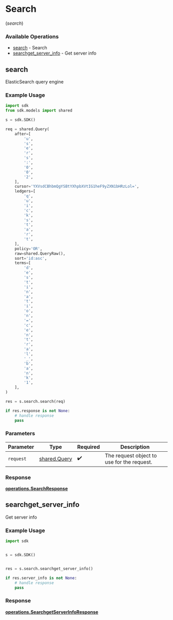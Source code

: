 # Search
(*search*)

### Available Operations

* [search](#search) - Search
* [searchget_server_info](#searchget_server_info) - Get server info

## search

ElasticSearch query engine

### Example Usage

```python
import sdk
from sdk.models import shared

s = sdk.SDK()

req = shared.Query(
    after=[
        'u',
        's',
        'e',
        'r',
        's',
        ':',
        '0',
        '0',
        '2',
    ],
    cursor='YXVsdCBhbmQgYSBtYXhpbXVtIG1heF9yZXN1bHRzLol=',
    ledgers=[
        'q',
        'u',
        'i',
        'c',
        'k',
        's',
        't',
        'a',
        'r',
        't',
    ],
    policy='OR',
    raw=shared.QueryRaw(),
    sort='id:asc',
    terms=[
        'd',
        'e',
        's',
        't',
        'i',
        'n',
        'a',
        't',
        'i',
        'o',
        'n',
        '=',
        'c',
        'e',
        'n',
        't',
        'r',
        'a',
        'l',
        '_',
        'b',
        'a',
        'n',
        'k',
        '1',
    ],
)

res = s.search.search(req)

if res.response is not None:
    # handle response
    pass
```

### Parameters

| Parameter                                    | Type                                         | Required                                     | Description                                  |
| -------------------------------------------- | -------------------------------------------- | -------------------------------------------- | -------------------------------------------- |
| `request`                                    | [shared.Query](../../models/shared/query.md) | :heavy_check_mark:                           | The request object to use for the request.   |


### Response

**[operations.SearchResponse](../../models/operations/searchresponse.md)**


## searchget_server_info

Get server info

### Example Usage

```python
import sdk


s = sdk.SDK()


res = s.search.searchget_server_info()

if res.server_info is not None:
    # handle response
    pass
```


### Response

**[operations.SearchgetServerInfoResponse](../../models/operations/searchgetserverinforesponse.md)**

